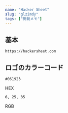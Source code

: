 ```yaml
---
name: "Hacker Sheet"
slug: "glzimdy"
tags: ["開発メモ"]
---
```



## 基本

```
https://hackersheet.com
```


## ロゴのカラーコード

```
#061923
```

HEX

```
6, 25, 35
```

RGB

